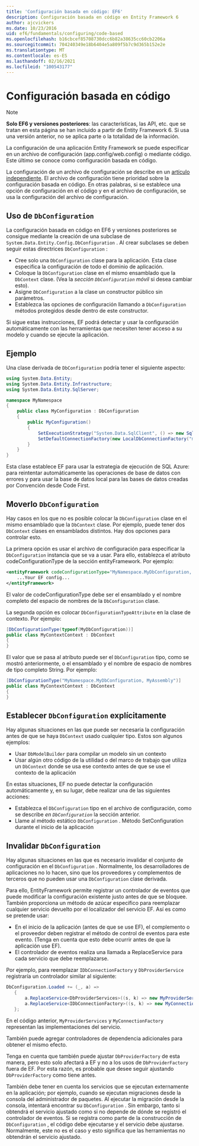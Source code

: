 ```yaml
---
title: 'Configuración basada en código: EF6'
description: Configuración basada en código en Entity Framework 6
author: ajcvickers
ms.date: 10/23/2016
uid: ef6/fundamentals/configuring/code-based
ms.openlocfilehash: b16cbcef85708730dcc6b82a38635cc60cb2206a
ms.sourcegitcommit: 704240349e18b6404e5a809f5b7c9d365b152e2e
ms.translationtype: MT
ms.contentlocale: es-ES
ms.lasthandoff: 02/16/2021
ms.locfileid: "100543177"
---
```

# <a name="code-based-configuration"></a>Configuración basada en código
> [!NOTE]
> **Solo EF6 y versiones posteriores**: las características, las API, etc. que se tratan en esta página se han incluido a partir de Entity Framework 6. Si usa una versión anterior, no se aplica parte o la totalidad de la información.  

La configuración de una aplicación Entity Framework se puede especificar en un archivo de configuración (app.config/web.config) o mediante código. Este último se conoce como configuración basada en código.  

La configuración de un archivo de configuración se describe en un [artículo independiente](xref:ef6/fundamentals/configuring/config-file). El archivo de configuración tiene prioridad sobre la configuración basada en código. En otras palabras, si se establece una opción de configuración en el código y en el archivo de configuración, se usa la configuración del archivo de configuración.  

## <a name="using-dbconfiguration"></a>Uso de `DbConfiguration`

La configuración basada en código en EF6 y versiones posteriores se consigue mediante la creación de una subclase de `System.Data.Entity.Config.DbConfiguration` . Al crear subclases se deben seguir estas directrices `DbConfiguration` :  

- Cree solo una `DbConfiguration` clase para la aplicación. Esta clase especifica la configuración de todo el dominio de aplicación.  
- Coloque la `DbConfiguration` clase en el mismo ensamblado que la `DbContext` clase. (Vea la *sección `DbConfiguration` móvil* si desea cambiar esto).  
- Asigne `DbConfiguration` a la clase un constructor público sin parámetros.  
- Establezca las opciones de configuración llamando a `DbConfiguration` métodos protegidos desde dentro de este constructor.  

Si sigue estas instrucciones, EF podrá detectar y usar la configuración automáticamente con las herramientas que necesiten tener acceso a su modelo y cuando se ejecute la aplicación.  

## <a name="example"></a>Ejemplo  

Una clase derivada de `DbConfiguration` podría tener el siguiente aspecto:  

``` csharp
using System.Data.Entity;
using System.Data.Entity.Infrastructure;
using System.Data.Entity.SqlServer;

namespace MyNamespace
{
    public class MyConfiguration : DbConfiguration
    {
        public MyConfiguration()
        {
            SetExecutionStrategy("System.Data.SqlClient", () => new SqlAzureExecutionStrategy());
            SetDefaultConnectionFactory(new LocalDbConnectionFactory("mssqllocaldb"));
        }
    }
}
```  

Esta clase establece EF para usar la estrategia de ejecución de SQL Azure: para reintentar automáticamente las operaciones de base de datos con errores y para usar la base de datos local para las bases de datos creadas por Convención desde Code First.  

## <a name="moving-dbconfiguration"></a>Moverlo `DbConfiguration`  

Hay casos en los que no es posible colocar la `DbConfiguration` clase en el mismo ensamblado que la `DbContext` clase. Por ejemplo, puede tener dos `DbContext` clases en ensamblados distintos. Hay dos opciones para controlar esto.  

La primera opción es usar el archivo de configuración para especificar la `DbConfiguration` instancia que se va a usar. Para ello, establezca el atributo codeConfigurationType de la sección entityFramework. Por ejemplo:  

``` xml
<entityFramework codeConfigurationType="MyNamespace.MyDbConfiguration, MyAssembly">
    ...Your EF config...
</entityFramework>
```  

El valor de codeConfigurationType debe ser el ensamblado y el nombre completo del espacio de nombres de la `DbConfiguration` clase.  

La segunda opción es colocar `DbConfigurationTypeAttribute` en la clase de contexto. Por ejemplo:  

``` csharp  
[DbConfigurationType(typeof(MyDbConfiguration))]
public class MyContextContext : DbContext
{
}
```  

El valor que se pasa al atributo puede ser el `DbConfiguration` tipo, como se mostró anteriormente, o el ensamblado y el nombre de espacio de nombres de tipo completo String. Por ejemplo:  

``` csharp
[DbConfigurationType("MyNamespace.MyDbConfiguration, MyAssembly")]
public class MyContextContext : DbContext
{
}
```  

## <a name="setting-dbconfiguration-explicitly"></a>Establecer `DbConfiguration` explícitamente  

Hay algunas situaciones en las que puede ser necesaria la configuración antes de que se haya `DbContext` usado cualquier tipo. Estos son algunos ejemplos:  

- Usar `DbModelBuilder` para compilar un modelo sin un contexto  
- Usar algún otro código de la utilidad o del marco de trabajo que utiliza un `DbContext` donde se usa ese contexto antes de que se use el contexto de la aplicación  

En estas situaciones, EF no puede detectar la configuración automáticamente y, en su lugar, debe realizar una de las siguientes acciones:  

- Establezca el `DbConfiguration` tipo en el archivo de configuración, como se describe *en `DbConfiguration`* la sección anterior.
- Llame al método estático `DbConfiguration` . Método SetConfiguration durante el inicio de la aplicación  

## <a name="overriding-dbconfiguration"></a>Invalidar `DbConfiguration`  

Hay algunas situaciones en las que es necesario invalidar el conjunto de configuración en el `DbConfiguration` . Normalmente, los desarrolladores de aplicaciones no lo hacen, sino que los proveedores y complementos de terceros que no pueden usar una `DbConfiguration` clase derivada.  

Para ello, EntityFramework permite registrar un controlador de eventos que puede modificar la configuración existente justo antes de que se bloquee.  También proporciona un método de azúcar específico para reemplazar cualquier servicio devuelto por el localizador del servicio EF. Así es como se pretende usar:  

- En el inicio de la aplicación (antes de que se use EF), el complemento o el proveedor deben registrar el método de control de eventos para este evento. (Tenga en cuenta que esto debe ocurrir antes de que la aplicación use EF).  
- El controlador de eventos realiza una llamada a ReplaceService para cada servicio que debe reemplazarse.  

Por ejemplo, para reemplazar `IDbConnectionFactory` y `DbProviderService` registraría un controlador similar al siguiente:  

``` csharp
DbConfiguration.Loaded += (_, a) =>
   {
       a.ReplaceService<DbProviderServices>((s, k) => new MyProviderServices(s));
       a.ReplaceService<IDbConnectionFactory>((s, k) => new MyConnectionFactory(s));
   };
```  

En el código anterior, `MyProviderServices` y `MyConnectionFactory` representan las implementaciones del servicio.  

También puede agregar controladores de dependencia adicionales para obtener el mismo efecto.  

Tenga en cuenta que también puede ajustar `DbProviderFactory` de esta manera, pero esto solo afectará a EF y no a los usos de `DbProviderFactory` fuera de EF. Por esta razón, es probable que desee seguir ajustando `DbProviderFactory` como tiene antes.  

También debe tener en cuenta los servicios que se ejecutan externamente en la aplicación; por ejemplo, cuando se ejecutan migraciones desde la consola del administrador de paquetes. Al ejecutar la migración desde la consola, intentará encontrar su `DbConfiguration` . Sin embargo, tanto si obtendrá el servicio ajustado como si no depende de dónde se registró el controlador de eventos. Si se registra como parte de la construcción de `DbConfiguration` , el código debe ejecutarse y el servicio debe ajustarse. Normalmente, este no es el caso y esto significa que las herramientas no obtendrán el servicio ajustado.  
